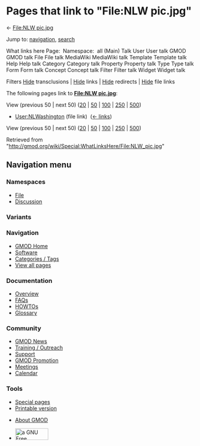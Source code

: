 <div id="mw-page-base" class="noprint">

</div>

<div id="mw-head-base" class="noprint">

</div>

<div id="content" class="mw-body" role="main">

<span id="top"></span>

<div id="mw-js-message" style="display:none;">

</div>



# <span dir="auto">Pages that link to "File:NLW pic.jpg"</span>

<div id="bodyContent">

<div id="contentSub">

← [File:NLW pic.jpg](/wiki/File:NLW_pic.jpg "File:NLW pic.jpg")

</div>

<div id="jump-to-nav" class="mw-jump">

Jump to: [navigation](#mw-navigation), [search](#p-search)

</div>

<div id="mw-content-text">

What links here Page:  Namespace:  all (Main) Talk User User talk GMOD
GMOD talk File File talk MediaWiki MediaWiki talk Template Template talk
Help Help talk Category Category talk Property Property talk Type Type
talk Form Form talk Concept Concept talk Filter Filter talk Widget
Widget talk

Filters
[Hide](/mediawiki/index.php?title=Special:WhatLinksHere/File:NLW_pic.jpg&hidetrans=1 "Special:WhatLinksHere/File:NLW pic.jpg")
transclusions \|
[Hide](/mediawiki/index.php?title=Special:WhatLinksHere/File:NLW_pic.jpg&hidelinks=1 "Special:WhatLinksHere/File:NLW pic.jpg")
links \|
[Hide](/mediawiki/index.php?title=Special:WhatLinksHere/File:NLW_pic.jpg&hideredirs=1 "Special:WhatLinksHere/File:NLW pic.jpg")
redirects \|
[Hide](/mediawiki/index.php?title=Special:WhatLinksHere/File:NLW_pic.jpg&hideimages=1 "Special:WhatLinksHere/File:NLW pic.jpg")
file links

The following pages link to **[File:NLW
pic.jpg](/wiki/File:NLW_pic.jpg "File:NLW pic.jpg")**:

View (previous 50 \| next 50)
([20](/mediawiki/index.php?title=Special:WhatLinksHere/File:NLW_pic.jpg&limit=20 "Special:WhatLinksHere/File:NLW pic.jpg")
\|
[50](/mediawiki/index.php?title=Special:WhatLinksHere/File:NLW_pic.jpg&limit=50 "Special:WhatLinksHere/File:NLW pic.jpg")
\|
[100](/mediawiki/index.php?title=Special:WhatLinksHere/File:NLW_pic.jpg&limit=100 "Special:WhatLinksHere/File:NLW pic.jpg")
\|
[250](/mediawiki/index.php?title=Special:WhatLinksHere/File:NLW_pic.jpg&limit=250 "Special:WhatLinksHere/File:NLW pic.jpg")
\|
[500](/mediawiki/index.php?title=Special:WhatLinksHere/File:NLW_pic.jpg&limit=500 "Special:WhatLinksHere/File:NLW pic.jpg"))

- [User:NLWashington](/wiki/User:NLWashington "User:NLWashington") (file
  link) ‎ <span class="mw-whatlinkshere-tools">([←
  links](/mediawiki/index.php?title=Special:WhatLinksHere&target=User%3ANLWashington "Special:WhatLinksHere"))</span>

View (previous 50 \| next 50)
([20](/mediawiki/index.php?title=Special:WhatLinksHere/File:NLW_pic.jpg&limit=20 "Special:WhatLinksHere/File:NLW pic.jpg")
\|
[50](/mediawiki/index.php?title=Special:WhatLinksHere/File:NLW_pic.jpg&limit=50 "Special:WhatLinksHere/File:NLW pic.jpg")
\|
[100](/mediawiki/index.php?title=Special:WhatLinksHere/File:NLW_pic.jpg&limit=100 "Special:WhatLinksHere/File:NLW pic.jpg")
\|
[250](/mediawiki/index.php?title=Special:WhatLinksHere/File:NLW_pic.jpg&limit=250 "Special:WhatLinksHere/File:NLW pic.jpg")
\|
[500](/mediawiki/index.php?title=Special:WhatLinksHere/File:NLW_pic.jpg&limit=500 "Special:WhatLinksHere/File:NLW pic.jpg"))

</div>

<div class="printfooter">

Retrieved from
"<http://gmod.org/wiki/Special:WhatLinksHere/File:NLW_pic.jpg>"

</div>

<div id="catlinks" class="catlinks catlinks-allhidden">

</div>

<div class="visualClear">

</div>

</div>

</div>

<div id="mw-navigation">

## Navigation menu

<div id="mw-head">



<div id="left-navigation">

<div id="p-namespaces" class="vectorTabs" role="navigation"
aria-labelledby="p-namespaces-label">

### Namespaces

- <span id="ca-nstab-image"><a href="/wiki/File:NLW_pic.jpg" accesskey="c"
  title="View the file page [c]">File</a></span>
- <span id="ca-talk"><a
  href="/mediawiki/index.php?title=File_talk:NLW_pic.jpg&amp;action=edit&amp;redlink=1"
  accesskey="t"
  title="Discussion about the content page [t]">Discussion</a></span>

</div>

<div id="p-variants" class="vectorMenu emptyPortlet" role="navigation"
aria-labelledby="p-variants-label">

### 

### Variants[](#)

<div class="menu">

</div>

</div>

</div>

<div id="right-navigation">





</div>



</div>

</div>

</div>

<div id="mw-panel">

<div id="p-logo" role="banner">

<a href="/wiki/Main_Page"
style="background-image: url(http://gmod.org/images/GMOD-cogs.png);"
title="Visit the main page"></a>

</div>

<div id="p-Navigation" class="portal" role="navigation"
aria-labelledby="p-Navigation-label">

### Navigation

<div class="body">

- <span id="n-GMOD-Home">[GMOD Home](/wiki/Main_Page)</span>
- <span id="n-Software">[Software](/wiki/GMOD_Components)</span>
- <span id="n-Categories-.2F-Tags">[Categories /
  Tags](/wiki/Categories)</span>
- <span id="n-View-all-pages">[View all
  pages](/wiki/Special:AllPages)</span>

</div>

</div>

<div id="p-Documentation" class="portal" role="navigation"
aria-labelledby="p-Documentation-label">

### Documentation

<div class="body">

- <span id="n-Overview">[Overview](/wiki/Overview)</span>
- <span id="n-FAQs">[FAQs](/wiki/Category:FAQ)</span>
- <span id="n-HOWTOs">[HOWTOs](/wiki/Category:HOWTO)</span>
- <span id="n-Glossary">[Glossary](/wiki/Glossary)</span>

</div>

</div>

<div id="p-Community" class="portal" role="navigation"
aria-labelledby="p-Community-label">

### Community

<div class="body">

- <span id="n-GMOD-News">[GMOD News](/wiki/GMOD_News)</span>
- <span id="n-Training-.2F-Outreach">[Training /
  Outreach](/wiki/Training_and_Outreach)</span>
- <span id="n-Support">[Support](/wiki/Support)</span>
- <span id="n-GMOD-Promotion">[GMOD
  Promotion](/wiki/GMOD_Promotion)</span>
- <span id="n-Meetings">[Meetings](/wiki/Meetings)</span>
- <span id="n-Calendar">[Calendar](/wiki/Calendar)</span>

</div>

</div>

<div id="p-tb" class="portal" role="navigation"
aria-labelledby="p-tb-label">

### Tools

<div class="body">

- <span id="t-specialpages"><a href="/wiki/Special:SpecialPages" accesskey="q"
  title="A list of all special pages [q]">Special pages</a></span>
- <span id="t-print"><a
  href="/mediawiki/index.php?title=Special:WhatLinksHere/File:NLW_pic.jpg&amp;printable=yes"
  rel="alternate" accesskey="p"
  title="Printable version of this page [p]">Printable version</a></span>

</div>

</div>

</div>

</div>

<div id="footer" role="contentinfo">

- <span id="footer-places-about">[About
  GMOD](/wiki/GMOD:About "GMOD:About")</span>

<!-- -->

- <span id="footer-copyrightico">[<img src="http://www.gnu.org/graphics/gfdl-logo-small.png" width="88"
  height="31" alt="a GNU Free Documentation License" />](http://www.gnu.org/licenses/fdl-1.3.html)</span>




</div>
